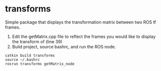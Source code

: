 # transforms
Simple package that displays the transformation matrix between two ROS tf frames.

1. Edit the getMatrix.cpp file to reflect the frames you would like to display the transform of (line 39)
2. Build project, source bashrc, and run the ROS node.

```
catkin build transforms
source ~/.bashrc
rosrun transforms getMatrix_node
```
